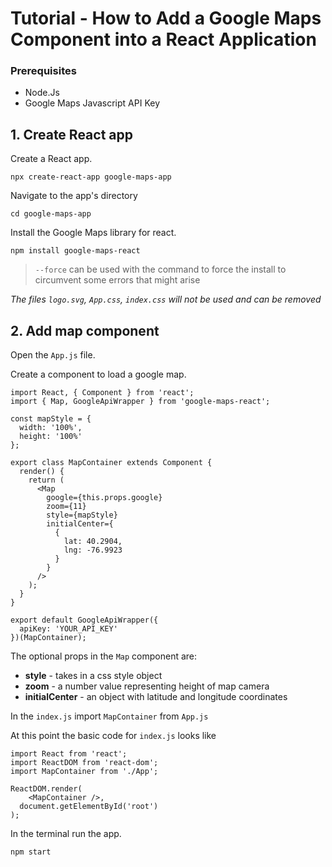 # Tutorial - How to Add a Google Maps Component into a React Application

### Prerequisites
- Node.Js
- Google Maps Javascript API Key

## 1. Create React app

Create a React app.

`npx create-react-app google-maps-app`

Navigate to the app's directory

`cd google-maps-app`

Install the Google Maps library for react.

`npm install google-maps-react`

>`--force` can be used with the command to force the install to circumvent some errors that might arise

*The files `logo.svg`, `App.css`, `index.css` will not be used and can be removed*

## 2. Add map component

Open the `App.js` file.

Create a component to load a google map.

```
import React, { Component } from 'react';
import { Map, GoogleApiWrapper } from 'google-maps-react';

const mapStyle = {
  width: '100%',
  height: '100%'
};

export class MapContainer extends Component {
  render() {
    return (
      <Map
        google={this.props.google}
        zoom={11}
        style={mapStyle}
        initialCenter={
          {
            lat: 40.2904,
            lng: -76.9923
          }
        }
      />
    );
  }
}

export default GoogleApiWrapper({
  apiKey: 'YOUR_API_KEY'
})(MapContainer);
```


The optional props in the `Map` component are:
- **style** - takes in a css style object
- **zoom** - a number value representing height of map camera
- **initialCenter** - an object with latitude and longitude coordinates

In the `index.js` import `MapContainer` from `App.js`

At this point the basic code for `index.js` looks like

```
import React from 'react';
import ReactDOM from 'react-dom';
import MapContainer from './App';

ReactDOM.render(
    <MapContainer />,
  document.getElementById('root')
);
```

In the terminal run the app. 

`npm start`

